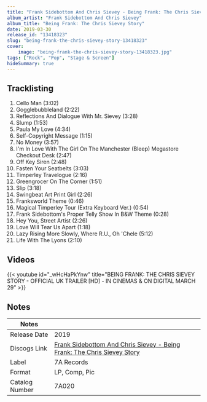 ```yaml
---
title: "Frank Sidebottom And Chris Sievey - Being Frank: The Chris Sievey Story"
album_artist: "Frank Sidebottom And Chris Sievey"
album_title: "Being Frank: The Chris Sievey Story"
date: 2019-03-30
release_id: "13418323"
slug: "being-frank-the-chris-sievey-story-13418323"
cover:
    image: "being-frank-the-chris-sievey-story-13418323.jpg"
tags: ["Rock", "Pop", "Stage & Screen"]
hideSummary: true
---
```


## Tracklisting
1. Cello Man (3:02)
2. Gogglebubbleland (2:22)
3. Reflections And Dialogue With Mr. Sievey (3:28)
4. Slump (1:53)
5. Paula My Love (4:34)
6. Self-Copyright Message (1:15)
7. No Money (3:57)
8. I'm In Love With The Girl On The Manchester (Bleep) Megastore Checkout Desk (2:47)
9. Off Key Siren (2:48)
10. Fasten Your Seatbelts (3:03)
11. Timperley Travelogue (2:16)
12. Greengrocer On The Corner (1:51)
13. Slip (3:18)
14. Swingbeat Art Print Girl (2:26)
15. Franksworld Theme (0:46)
16. Magical Timperley Tour (Extra Keyboard Ver.) (0:54)
17. Frank Sidebottom's Proper Telly Show In B&W Theme (0:28)
18. Hey You, Street Artist (2:26)
19. Love Will Tear Us Apart (1:18)
20. Lazy Rising More Slowly, Where R.U., Oh 'Chele (5:12)
21. Life With The Lyons (2:10)

## Videos
{{< youtube id="_wHcHaPkYnw" title="BEING FRANK: THE CHRIS SIEVEY STORY - OFFICIAL UK TRAILER [HD] - IN CINEMAS & ON DIGITAL MARCH 29" >}}

## Notes

| Notes          |             |
| ---------------| ----------- |
| Release Date   | 2019 |
| Discogs Link   | [Frank Sidebottom And Chris Sievey - Being Frank: The Chris Sievey Story](https://www.discogs.com/release/13418323) |
| Label          | 7A Records |
| Format         | LP, Comp, Pic |
| Catalog Number | 7A020 |


